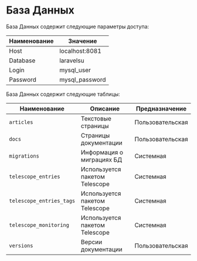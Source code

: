 # База Данных

База Данных содержит следующие параметры доступа:

| Наименование | Значение       |
|--------------|----------------|
| Host         | localhost:8081 |
| Database     | laravelsu      |
| Login        | mysql_user     |
| Password     | mysql_password |

База Данных содержит следующие таблицы:

| Наименование             | Описание                                  | Предназначение   |
|--------------------------|-------------------------------------------|------------------|
| `articles`               | Текстовые страницы                        | Пользовательская |
| `docs`                   | Страницы документации                     | Пользовательская |
| `migrations`             | Информация о миграциях БД                 | Системная        |
| `telescope_entries`      | Используется пакетом Telescope            | Системная        |
| `telescope_entries_tags` | Используется пакетом Telescope            | Системная        |
| `telescope_monitoring`   | Используется пакетом Telescope            | Системная        |
| `versions`               | Версии документации                       | Пользовательская |
